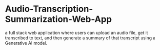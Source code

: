 # Audio-Transcription-Summarization-Web-App
a full stack web application where users can upload an audio file, get it transcribed to text, and then generate a summary of that transcript using a Generative AI model.
